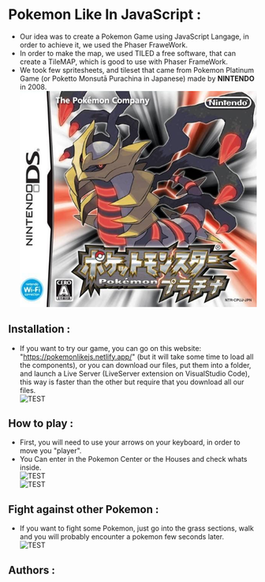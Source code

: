 # Pokemon Like In JavaScript :

- Our idea was to create a Pokemon Game using JavaScript Langage, in order to achieve it, we used the Phaser FraweWork.
- In order to make the map, we used TILED a free software, that can create a TileMAP, which is good to use with Phaser FrameWork.
- We took few spritesheets, and tileset that came from Pokemon Platinum Game (or Poketto Monsutā Purachina in Japanese) made by **NINTENDO** in 2008. <br>
![TEST](README/platine.PNG "Platinum")


## Installation :

- If you want to try our game, you can go on this website: "https://pokemonlikejs.netlify.app/" (but it will take some time to load all the components), or you can download our files, put them into a folder, and launch a Live Server (LiveServer extension on VisualStudio Code), this way is faster than the other but require that you download all  our files. <br>
![TEST](README/start.gif "Title")

## How to play :

- First, you will need to use your arrows on your keyboard, in order to move you "player".
- You Can enter in the Pokemon Center or the Houses and check whats inside. <br>
![TEST](README/houses.gif "Houses")<br>
![TEST](README/pokemonCenter.gif "PokemonCenter")

## Fight against other Pokemon :

- If you want to fight some Pokemon, just go into the grass sections, walk and you will probably encounter a pokemon few seconds later. <br>
![TEST](README/fight.gif "Fight")


## Authors :
